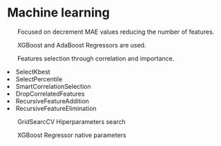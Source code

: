 <h1>Machine learning </h1>
<ul>Focused on decrement MAE values reducing the number of features.</ul>
<ul>XGBoost and AdaBoost Regressors are used.</ul>
<ul>Features selection through correlation and importance.</ul>
<li>SelectKbest</li>
<li>SelectPercentile</li>
<li>SmartCorrelationSelection</li>
<li>DropCorrelatedFeatures</li>
<li>RecursiveFeatureAddition</li>
<li>RecursiveFeatureElimination</li>
<ul>GridSearcCV Hiperparameters search </ul>
<ul>XGBoost Regressor native parameters</ul>
